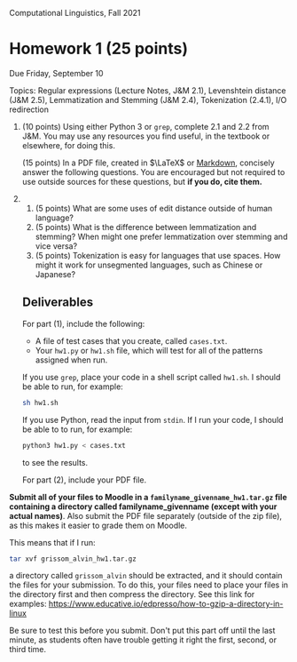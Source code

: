 Computational Linguistics, Fall 2021

# Homework 1 (25 points)

Due Friday, September 10

Topics: Regular expressions (Lecture Notes, J&M 2.1), Levenshtein distance (J&M 2.5), Lemmatization and Stemming (J&M 2.4), Tokenization (2.4.1), I/O redirection

1. (10 points) Using either Python 3 or `grep`, complete 2.1 and 2.2 from J&M.   You may use any resources you find useful, in the textbook or elsewhere, for doing this.  

   

   (15 points) In a PDF file, created in $\LaTeX$ or [Markdown](https://www.markdownguide.org/tools/typora/), concisely answer the following questions.  You are encouraged but not required to use outside sources for these questions, but **if you do, cite them.**
   
2. 1. (5 points) What are some uses of edit distance outside of human language?  
   2. (5 points) What is the difference between lemmatization and stemming? When might one prefer lemmatization over stemming and vice versa?
   3. (5 points) Tokenization is easy for languages that use spaces.  How might it work for unsegmented languages, such as Chinese or Japanese?

   ## Deliverables

   For part (1), include the following:

   * A file of test cases that you create, called `cases.txt`.
   * Your `hw1.py` or `hw1.sh` file, which will test for all of the patterns assigned when run.

   If you use `grep`, place your code in a shell script called `hw1.sh`.  I should be able to run, for example:

   ```bash
   sh hw1.sh
   ```

   If you use Python, read the input from `stdin`.  If I run your code, I should be able to to run, for example:

   ```bash
   python3 hw1.py < cases.txt
   ```

   to see the results.

   For part (2), include your PDF file.

**Submit all of your files to Moodle in a `familyname_givenname_hw1.tar.gz` file containing a directory called familyname_givenname (except with your actual names)**.  Also submit the PDF file separately (outside of the zip file), as this makes it easier to grade them on Moodle.

This means that if I run:

```bash
tar xvf grissom_alvin_hw1.tar.gz
```

a directory called `grissom_alvin` should be extracted, and it should contain the files for your submission.  To do this, your files need to place your files in the directory first and then compress the directory.  See this link for examples: https://www.educative.io/edpresso/how-to-gzip-a-directory-in-linux

Be sure to test this before you submit.  Don't put this part off until the last minute, as students often have trouble getting it right the first, second, or third time.